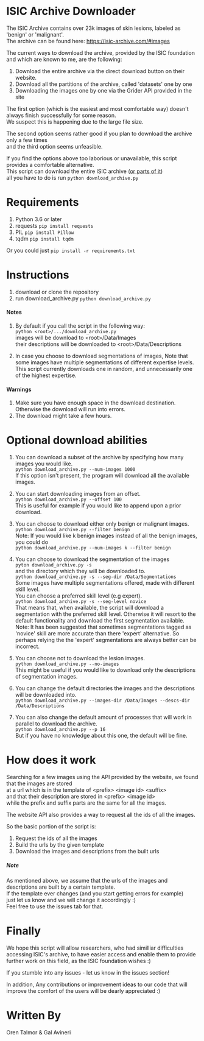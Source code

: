 # ISIC Archive Downloader
The ISIC Archive contains over 23k images of skin lesions, labeled as 'benign' or 'malignant'.  
The archive can be found here:
https://isic-archive.com/#images

The current ways to download the archive, provided by the ISIC foundation and which are known to me, are the following:
1. Download the entire archive via the direct download button on their website.
2. Download all the partitions of the archive, called 'datasets' one by one
3. Downloading the images one by one via the Grider API provided in the site

The first option (which is the easiest and most comfortable way) doesn't always finish successfully for some reason.  
We suspect this is happening due to the large file size.
  
The second option seems rather good if you plan to download the archive only a few times  
and the third option seems unfeasible.  

If you find the options above too laborious or unavailable, this script provides a comfortable alternative.  
This script can download the entire ISIC archive ([or parts of it](#optional-download-abilities))  
all you have to do is run `python download_archive.py`

# Requirements
1. Python 3.6 or later
2.  requests  `pip install requests`
3.  PIL  `pip install Pillow`
4.  tqdm  `pip install tqdm`

Or you could just `pip install -r requirements.txt`

# Instructions
1.  download or clone the repository
2.  run download_archive.py `python download_archive.py`

#### Notes
1.  By default if you call the script in the following way:  
    `python <root>/.../download_archive.py`  
    images will be download to \<root\>/Data/Images  
    their descriptions will be downloaded to \<root\>/Data/Descriptions
    
2.  In case you choose to download segmentations of images,
    Note that some images have multiple segmentations of different expertise levels.
    This script currently downloads one in random, and unnecessarily one of the highest
    expertise.


#### Warnings
1. Make sure you have enough space in the download destination.
Otherwise the download will run into errors.
2. The download might take a few hours.

# Optional download abilities
1. You can download a subset of the archive by specifying how many images you would like.  
`python download_archive.py --num-images 1000`  
If this option isn't present, the program will download all the available images.  

2. You can start downloading images from an offset.  
   `python download_archive.py --offset 100`  
   This is useful for example if you would like to append upon a prior download.  
   
3. You can choose to download either only benign or malignant images.  
   `python download_archive.py --filter benign`  
   Note: If you would like k benign images instead of all the benign images, you could do  
   `python download_archive.py --num-images k --filter benign`
   
4. You can choose to download the segmentation of the images  
   `pyton download_archive.py -s`  
   and the directory which they will be downloaded to.  
   `python download_archive.py -s --seg-dir /Data/Segmentations`  
   Some images have multiple segmentations offered, made with different skill level.  
   You can choose a preferred skill level (e.g expert).  
   `python download_archive.py -s --seg-level novice`  
   That means that, when available, the script will download a segmentation with the preferred
   skill level. Otherwise it will resort to the default functionality and download the first segmentation available.  
   Note: It has been suggested that sometimes segmentations tagged as 'novice' skill are more accurate
   than there 'expert' alternative. So perhaps relying the the 'expert' segmentations are always better
   can be incorrect.   
   
5. You can choose not to download the lesion images.  
   `python download_archive.py --no-images`  
   This might be useful if you would like to download only the descriptions of segmentation images.
   
6. You can change the default directories the images and the descriptions will be downloaded into.  
`python download_archive.py --images-dir /Data/Images --descs-dir /Data/Descriptions`  

7. You can also change the default amount of processes that will work in parallel to download the archive.  
`python download_archive.py --p 16`  
But if you have no knowledge about this one, the default will be fine.

# How does it work
Searching for a few images using the API provided by the website, we found that the images are stored  
at a url which is in the template of \<prefix>  \<image id>  \<suffix>  
and that their description are stored in \<prefix> \<image id>  
while the prefix and suffix parts are the same for all the images. 

The website API also provides a way to request all the ids of all the images.

So the basic portion of the script is:
1. Request the ids of all the images
2. Build the urls by the given template
3. Download the images and descriptions from the built urls

##### Note
As mentioned above, we assume that the urls of the images and descriptions are built by a certain template.  
If the template ever changes (and you start getting errors for example)  
just let us know and we will change it accordingly :)  
Feel free to use the issues tab for that.


# Finally
We hope this script will allow researchers, who had similliar difficulties
accessing ISIC's archive, to have easier access and enable them to provide further work on this field,
as the ISIC foundation wishes :)

If you stumble into any issues - let us know in the issues section!

In addition, Any contributions or improvement ideas to our code that will improve the comfort of the users 
will be dearly appreciated :)


# Written By
Oren Talmor & Gal Avineri

